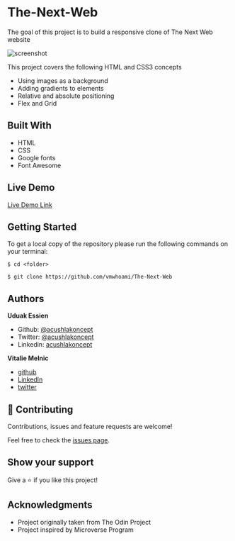 
# The-Next-Web

The goal of this project is to build a responsive clone of The Next Web website



![screenshot](#)

This project covers the following HTML and CSS3 concepts

- Using images as a background
- Adding gradients to elements
- Relative and absolute positioning
- Flex and Grid

## Built With

- HTML
- CSS
- Google fonts
- Font Awesome

## Live Demo

[Live Demo Link](#)

## Getting Started

To get a local copy of the repository please run the following commands on your terminal:

```
$ cd <folder>
```

```
$ git clone https://github.com/vmwhoami/The-Next-Web
```

## Authors

**Uduak Essien**

- Github: [@acushlakoncept](https://github.com/acushlakoncept/)
- Twitter: [@acushlakoncept](https://twitter.com/acushlakoncept)
- Linkedin: [acushlakoncept](https://www.linkedin.com/in/acushlakoncept/)

**Vitalie Melnic**

- [github](https://github.com/vmwhoami)
- [LinkedIn](https://www.linkedin.com/in/vitalie-melnic-5802198a/)
- [twitter](https://twitter.com/vmwhoami)

## 🤝 Contributing

Contributions, issues and feature requests are welcome!

Feel free to check the [issues page](https://github.com/vmwhoami/The-Next-Web/issues).

## Show your support

Give a ⭐️ if you like this project!

## Acknowledgments

- Project originally taken from The Odin Project
- Project inspired by Microverse Program
